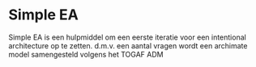 # Simple EA
Simple EA is een hulpmiddel om een eerste iteratie voor een intentional architecture op te zetten.
d.m.v. een aantal vragen wordt een archimate model samengesteld volgens het TOGAF ADM

